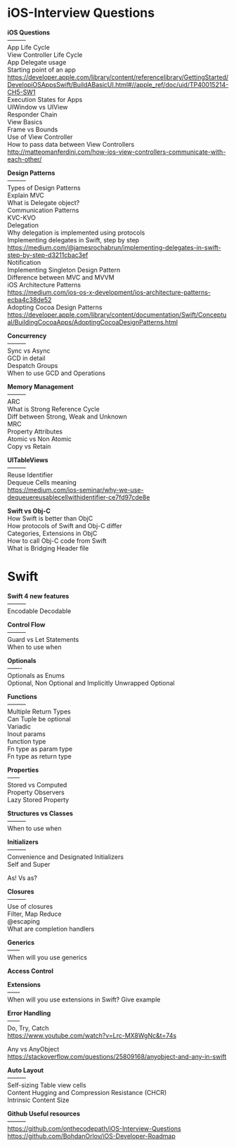 # iOS-Interview Questions

<b>iOS Questions</b> <br />
——— <br />
App Life Cycle <br />
View Controller Life Cycle <br />
App Delegate usage <br />
Starting point of an app <br />
https://developer.apple.com/library/content/referencelibrary/GettingStarted/DevelopiOSAppsSwift/BuildABasicUI.html#//apple_ref/doc/uid/TP40015214-CH5-SW1 <br />
Execution States for Apps <br />
UIWindow vs UIView <br />
Responder Chain <br />
View Basics <br />
Frame vs Bounds <br />
Use of View Controller <br />
How to pass data between View Controllers <br />
http://matteomanferdini.com/how-ios-view-controllers-communicate-with-each-other/

<b>Design Patterns</b> <br />
——— <br />
Types of Design Patterns <br />
Explain MVC <br />
What is Delegate object? <br />
Communication Patterns <br />
KVC-KVO <br />
Delegation <br />
Why delegation is implemented using protocols <br />
Implementing delegates in Swift, step by step <br />
https://medium.com/@jamesrochabrun/implementing-delegates-in-swift-step-by-step-d3211cbac3ef <br />
Notification <br />
Implementing Singleton Design Pattern<br />
Difference between MVC and MVVM<br />
iOS Architecture Patterns <br />
https://medium.com/ios-os-x-development/ios-architecture-patterns-ecba4c38de52<br />
Adopting Cocoa Design Patterns <br />
https://developer.apple.com/library/content/documentation/Swift/Conceptual/BuildingCocoaApps/AdoptingCocoaDesignPatterns.html


<b>Concurrency</b> <br />
——— <br />
Sync vs Async <br />
GCD in detail <br />
Despatch Groups <br />
When to use GCD and Operations <br />

<b>Memory Management</b> <br />
——— <br />
ARC <br />
What is Strong Reference Cycle <br />
Diff between Strong, Weak and Unknown <br />
MRC <br />
Property Attributes <br />
Atomic vs Non Atomic <br />
Copy vs Retain <br />

<b>UITableViews</b> <br />
——— <br />
Reuse Identifier <br />
Dequeue Cells meaning <br /> https://medium.com/ios-seminar/why-we-use-dequeuereusablecellwithidentifier-ce7fd97cde8e

<b>Swift vs Obj-C</b> <br />
How Swift is better than ObjC<br />
How protocols of Swift and Obj-C differ<br />
Categories, Extensions in ObjC<br />
How to call Obj-C code from Swift<br />
What is Bridging Header file<br />

Swift
=======

<b>Swift 4 new features</b> <br />
——— <br />
Encodable Decodable <br />

<b>Control Flow</b> <br />
——— <br />
Guard vs Let Statements <br />
When to use when <br />

<b>Optionals </b> <br />
——- <br />
Optionals as Enums <br />
Optional, Non Optional and Implicitly Unwrapped Optional <br />

<b>Functions </b><br />
——— <br />
Multiple Return Types <br />
Can Tuple be optional <br />
Variadic <br />
Inout params <br />
function type <br />
Fn type as param type <br />
Fn type as return type <br />

<b>Properties</b> <br />
—— <br />
Stored vs Computed <br />
Property Observers <br />
Lazy Stored Property <br />

<b>Structures vs Classes </b> <br />
——— <br />
When to use when <br />

<b>Initializers </b><br />
——— <br />
Convenience and Designated Initializers <br />
Self and Super <br />

As! Vs as? <br />

<b>Closures </b><br />
——— <br />
Use of closures <br />
Filter, Map Reduce <br />
@escaping <br />
What are completion handlers <br />

<b>Generics</b> <br />
—— <br />
When will you use generics <br />

<b>Access Control </b><br />

<b>Extensions</b> <br />
—— <br />
When will you use extensions in Swift? Give example <br />


<b>Error Handling</b> <br />
—— <br />
Do, Try, Catch  <br />
https://www.youtube.com/watch?v=Lrc-MX8WgNc&t=74s <br />

Any vs AnyObject <br />
https://stackoverflow.com/questions/25809168/anyobject-and-any-in-swift

<b>Auto Layout</b> <br />
——— <br />
Self-sizing Table view cells <br />
Content Hugging and Compression Resistance (CHCR) <br />
Intrinsic Content Size <br />

<b>Github Useful resources</b> <br />
———<br />
https://github.com/onthecodepath/iOS-Interview-Questions <br />
https://github.com/BohdanOrlov/iOS-Developer-Roadmap
